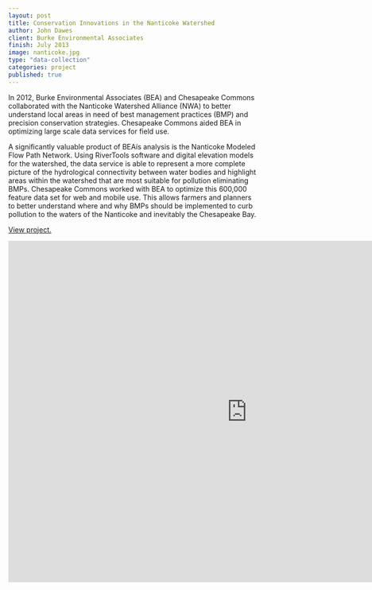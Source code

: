 ```yaml
---
layout: post
title: Conservation Innovations in the Nanticoke Watershed
author: John Dawes
client: Burke Environmental Associates
finish: July 2013
image: nanticoke.jpg
type: "data-collection"
categories: project
published: true
---
```


In 2012, Burke Environmental Associates (BEA) and Chesapeake Commons collaborated with the Nanticoke Watershed Alliance (NWA) to better understand local areas in need of best management practices (BMP) and precision conservation strategies. Chesapeake Commons aided BEA in optimizing large scale data services for field use.

A significantly valuable product of BEAís analysis is the Nanticoke Modeled Flow Path Network. Using RiverTools software and digital elevation models for the watershed, the data service is able to represent a more complete picture of the hydrological connectivity between water bodies and highlight areas within the watershed that are most suitable for pollution eliminating BMPs. Chesapeake Commons worked with BEA to optimize this 600,000 feature data set for web and mobile use. This allows farmers and planners to better understand where and why BMPs should be implemented to curb pollution to the waters of the Nanticoke and inevitably the Chesapeake Bay.

<a class="lego" href="/assets/Nanticoke_Innov_BMP_final.pdf" target="_blank">View project.</a>

<iframe style="width: 960px; height: 687px;" src="http://chesapeakec.maps.arcgis.com/home/webmap/embedGallery.html?displayapps=true&amp;displayinline=true&amp;group=1f441a7209ef4b0d9ed752f5b51488e1" height="240" width="320" frameborder="0" scrolling="no"></iframe>